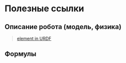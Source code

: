 # Полезные ссылки

## Описание робота (модель, физика)
> [<link> element in URDF](http://wiki.ros.org/urdf/XML/link)

## Формулы
